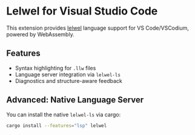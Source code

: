 # Lelwel for Visual Studio Code

This extension provides [lelwel](https://github.com/0x2a-42/lelwel) language support for VS Code/VSCodium, powered by WebAssembly.


## Features

- Syntax highlighting for `.llw` files
- Language server integration via `lelwel-ls`
- Diagnostics and structure-aware feedback

## Advanced: Native Language Server

You can install the native `lelwel-ls` via cargo:

```sh
cargo install --features="lsp" lelwel
```
